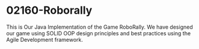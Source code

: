 # 02160-Roborally
This is Our Java Implementation of the Game RoboRally. 
We have designed our game using SOLID OOP design principles and best practices using the Agile Development framework. 


